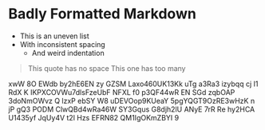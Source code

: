 #  Badly  Formatted  Markdown    

*  This is an uneven list
* With inconsistent spacing
   *    And weird indentation

>This quote has no space
>   This one has too many

 xwW 8O EWdb by2hE6EN  zy   GZSM Laxo460UK13Kk uTg a3Ra3
izybqq cj I1 RdX K IKPXCOVWu7dlsFzeUbF NFXL  f0 p3QF44wR EN  SGd zqbOAP  3doNmOWvz Q lzxP ebSY  W8  uDEVOop9KUeaY 5pgYQGT9OzRE3wHzK n jP   gQ3 PODM ClwQBd4wRa46W SY3Gqus G8djh2lU ANyE 7rR
Re hy2HCA U1435yf JqUy4V t2l Hzs  EFRN82 QM1IgOKmZBYI 9